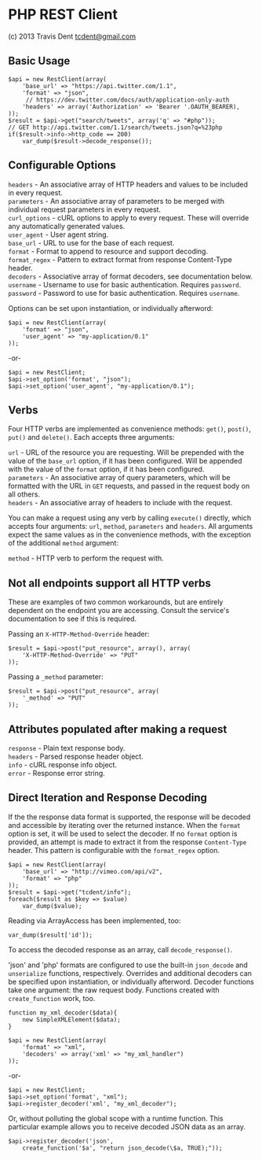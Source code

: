 PHP REST Client
===============
(c) 2013 Travis Dent <tcdent@gmail.com>

Basic Usage
-----------

    $api = new RestClient(array(
        'base_url' => "https://api.twitter.com/1.1", 
        'format' => "json", 
         // https://dev.twitter.com/docs/auth/application-only-auth
        'headers' => array('Authorization' => 'Bearer '.OAUTH_BEARER), 
    ));
    $result = $api->get("search/tweets", array('q' => "#php"));
    // GET http://api.twitter.com/1.1/search/tweets.json?q=%23php
    if($result->info->http_code == 200)
        var_dump($result->decode_response());


Configurable Options
--------------------
`headers` - An associative array of HTTP headers and values to be included in every request.  
`parameters` - An associative array of parameters to be merged with individual request parameters in every request.  
`curl_options` - cURL options to apply to every request. These will override any automatically generated values.  
`user_agent` - User agent string.  
`base_url` - URL to use for the base of each request.  
`format` - Format to append to resource and support decoding.  
`format_regex` - Pattern to extract format from response Content-Type header.  
`decoders` - Associative array of format decoders, see documentation below.  
`username` - Username to use for basic authentication. Requires `password`.  
`password` - Password to use for basic authentication. Requires `username`.  

Options can be set upon instantiation, or individually afterword:

    $api = new RestClient(array(
        'format' => "json", 
        'user_agent' => "my-application/0.1"
    ));

-or-

    $api = new RestClient;
    $api->set_option('format', "json");
    $api->set_option('user_agent', "my-application/0.1");

Verbs
-----
Four HTTP verbs are implemented as convenience methods: `get()`, `post()`, `put()` and `delete()`. Each accepts three arguments:  

`url` - URL of the resource you are requesting. Will be prepended with the value of the `base_url` option, if it has been configured. Will be appended with the value of the `format` option, if it has been configured.  
`parameters` - An associative array of query parameters, which will be formatted with the URL in `GET` requests, and passed in the request body on all others.  
`headers` - An associative array of headers to include with the request. 

You can make a request using any verb by calling `execute()` directly, which accepts four arguments: `url`, `method`, `parameters` and `headers`. All arguments expect the same values as in the convenience methods, with the exception of the additional `method` argument:

`method` - HTTP verb to perform the request with. 


Not all endpoints support all HTTP verbs
----------------------------------------
These are examples of two common workarounds, but are entirely dependent on the endpoint you are accessing. Consult the service's documentation to see if this is required. 

Passing an `X-HTTP-Method-Override` header:

    $result = $api->post("put_resource", array(), array(
        'X-HTTP-Method-Override' => "PUT"
    ));

Passing a `_method` parameter: 

    $result = $api->post("put_resource", array(
        '_method' => "PUT"
    ));


Attributes populated after making a request
-------------------------------------------
`response` - Plain text response body.  
`headers` - Parsed response header object.  
`info` - cURL response info object.  
`error` - Response error string.  


Direct Iteration and Response Decoding
--------------------------------------
If the the response data format is supported, the response will be decoded 
and accessible by iterating over the returned instance. When the `format` 
option is set, it will be used to select the decoder. If no `format` option 
is provided, an attempt is made to extract it from the response `Content-Type` 
header. This pattern is configurable with the `format_regex` option.

    $api = new RestClient(array(
        'base_url' => "http://vimeo.com/api/v2", 
        'format' => "php"
    ));
    $result = $api->get("tcdent/info");
    foreach($result as $key => $value)
        var_dump($value);

Reading via ArrayAccess has been implemented, too:

    var_dump($result['id']);

To access the decoded response as an array, call `decode_response()`.

'json' and 'php' formats are configured to use the built-in `json_decode` 
and `unserialize` functions, respectively. Overrides and additional 
decoders can be specified upon instantiation, or individually afterword. 
Decoder functions take one argument: the raw request body. Functions 
created with `create_function` work, too. 

    function my_xml_decoder($data){
        new SimpleXMLElement($data);
    }

    $api = new RestClient(array(
        'format' => "xml", 
        'decoders' => array('xml' => "my_xml_handler")
    ));

-or-

    $api = new RestClient;
    $api->set_option('format', "xml");
    $api->register_decoder('xml', "my_xml_decoder");

Or, without polluting the global scope with a runtime function. This 
particular example allows you to receive decoded JSON data as an array.

    $api->register_decoder('json', 
        create_function('$a', "return json_decode(\$a, TRUE);"));


